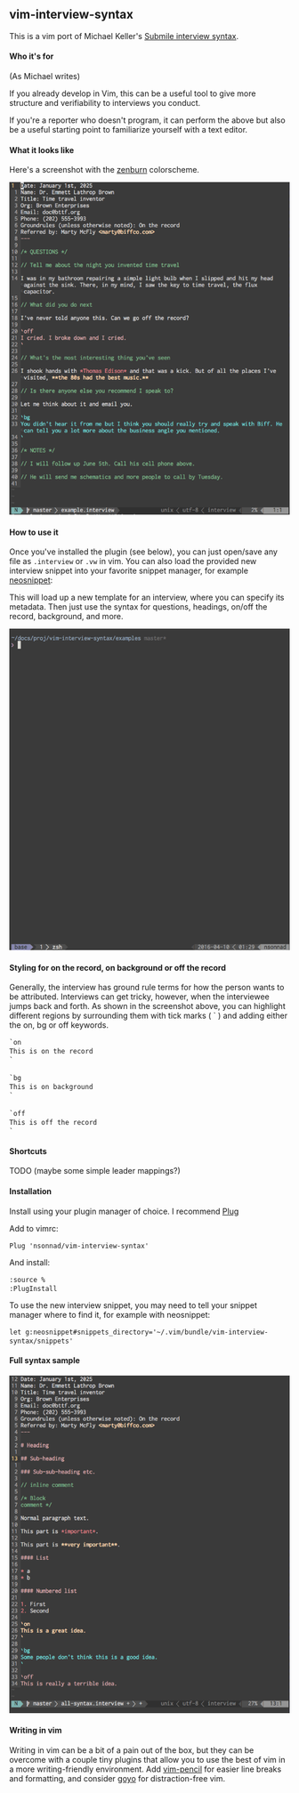 ## vim-interview-syntax

This is a vim port of Michael Keller's [Submile interview syntax](https://github.com/mhkeller/sublime-interview-syntax).

#### Who it's for

(As Michael writes)

If you already develop in Vim, this can be a useful tool to give more structure and verifiability to interviews you conduct.

If you're a reporter who doesn't program, it can perform the above but also be a useful starting point to familiarize yourself with a text editor.

#### What it looks like

Here's a screenshot with the [zenburn](https://github.com/jnurmine/Zenburn) colorscheme.

![basic example](./img/example.png "Basic example")

#### How to use it

Once you've installed the plugin (see below), you can just open/save any file as `.interview` or `.vw` in vim. You can also load the provided new interview snippet into your favorite snippet manager, for example [neosnippet](https://github.com/Shougo/neosnippet.vim):

This will load up a new template for an interview, where you can specify its metadata. Then just use the syntax for questions, headings, on/off the record, background, and more.

![usage gif](./img/usage.gif "Solarized light")

#### Styling for on the record, on background or off the record

Generally, the interview has ground rule terms for how the person wants to be attributed. Interviews can get tricky, however, when the interviewee jumps back and forth. As shown in the screenshot above, you can highlight different regions by surrounding them with tick marks ( ` ) and adding either the on, bg or off keywords.

    `on
    This is on the record
    `

    `bg
    This is on background
    `

    `off
    This is off the record
    `

#### Shortcuts

TODO (maybe some simple leader mappings?)

#### Installation

Install using your plugin manager of choice. I recommend [Plug](https://github.com/junegunn/vim-plug)

Add to vimrc:

    Plug 'nsonnad/vim-interview-syntax'

And install:

    :source %
    :PlugInstall

To use the new interview snippet, you may need to tell your snippet manager where to find it, for example with neosnippet:

    let g:neosnippet#snippets_directory='~/.vim/bundle/vim-interview-syntax/snippets'

#### Full syntax sample

![full syntax](./img/full-syntax.png "Full interview syntax")

#### Writing in vim

Writing in vim can be a bit of a pain out of the box, but they can be overcome with a couple tiny plugins that allow you to use the best of vim in a more writing-friendly environment. Add [vim-pencil](https://github.com/reedes/vim-pencil) for easier line breaks and formatting, and consider [goyo](https://github.com/junegunn/goyo.vim) for distraction-free vim.
